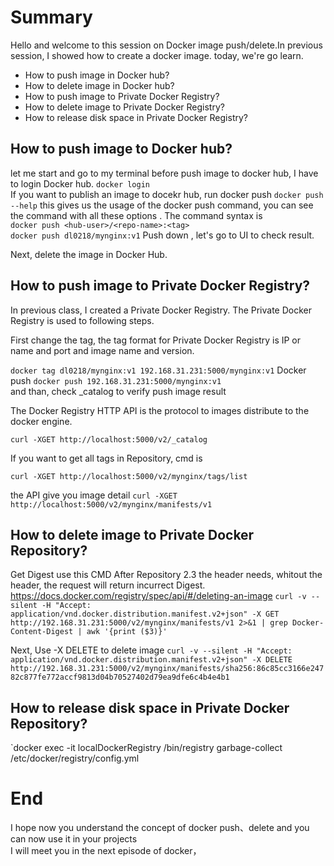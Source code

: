 # Summary 
Hello and welcome to this session on Docker image push/delete.In previous session, I showed how to create a docker image. today, we're go learn.
- How to push image in Docker hub?
- How to delete image in Docker hub?
- How to push image to Private Docker Registry?
- How to delete image to Private Docker Registry?
- How to release disk space in Private Docker Registry? 
  
## How to push image to Docker hub? 
let me start and go to my terminal 
before  push image to docker hub, I have to login Docker hub.
`docker login`  
If you want to publish an image to docekr hub, run docker push 
`docker push --help` 
this gives us the usage of the docker push command, you can see the command with all these options . The command syntax is   
`docker push <hub-user>/<repo-name>:<tag>`    
`docker push dl0218/mynginx:v1` 
Push down , let's go to UI to check result.

Next, delete the image in Docker Hub.


## How to push image to Private Docker Registry?
In previous class, I created a Private Docker Registry. The Private Docker Registry is used to following steps.

First change the tag, the tag format for Private Docker Registry is  IP or name and port and image name and version.

`docker tag dl0218/mynginx:v1 192.168.31.231:5000/mynginx:v1`
Docker push
`docker push 192.168.31.231:5000/mynginx:v1`    
and than, check _catalog to verify push image result

The Docker Registry HTTP API is the protocol to  images  distribute to the docker engine. 

`curl -XGET http://localhost:5000/v2/_catalog`   

If you want to get all tags in Repository, cmd is

`curl -XGET http://localhost:5000/v2/mynginx/tags/list` 

the API give  you image detail
`curl -XGET http://localhost:5000/v2/mynginx/manifests/v1`   
 
## How to delete image to Private Docker Repository?
Get Digest use this CMD
After Repository 2.3 the header needs, whitout the header, the request will return incurrect Digest.
https://docs.docker.com/registry/spec/api/#/deleting-an-image
`curl -v --silent -H "Accept: application/vnd.docker.distribution.manifest.v2+json" -X GET  http://192.168.31.231:5000/v2/mynginx/manifests/v1 2>&1 | grep Docker-Content-Digest | awk '{print ($3)}'`  

Next, Use -X DELETE to delete image
`curl -v --silent -H "Accept: application/vnd.docker.distribution.manifest.v2+json" -X DELETE http://192.168.31.231:5000/v2/mynginx/manifests/sha256:86c85cc3166e24782c877fe772accf9813d04b70527402d79ea9dfe6c4b4e4b1`

## How to release disk space in Private Docker Repository? 
`docker exec -it localDockerRegistry  /bin/registry garbage-collect  /etc/docker/registry/config.yml
# End
I hope  now you understand the concept of docker push、delete and you can now use it in your projects  
I will meet you in the next episode of docker，

   

